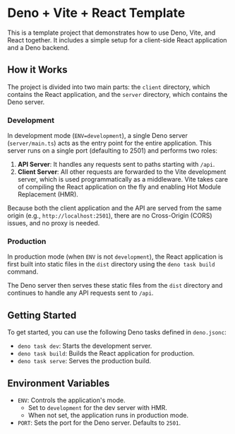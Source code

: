 # Deno + Vite + React Template

This is a template project that demonstrates how to use Deno, Vite, and React together. It includes a simple setup for a client-side React application and a Deno backend.

## How it Works

The project is divided into two main parts: the `client` directory, which contains the React application, and the `server` directory, which contains the Deno server.

### Development

In development mode (`ENV=development`), a single Deno server (`server/main.ts`) acts as the entry point for the entire application. This server runs on a single port (defaulting to 2501) and performs two roles:

1.  **API Server**: It handles any requests sent to paths starting with `/api`.
2.  **Client Server**: All other requests are forwarded to the Vite development server, which is used programmatically as a middleware. Vite takes care of compiling the React application on the fly and enabling Hot Module Replacement (HMR).

Because both the client application and the API are served from the same origin (e.g., `http://localhost:2501`), there are no Cross-Origin (CORS) issues, and no proxy is needed.

### Production

In production mode (when `ENV` is not `development`), the React application is first built into static files in the `dist` directory using the `deno task build` command.

The Deno server then serves these static files from the `dist` directory and continues to handle any API requests sent to `/api`.

## Getting Started

To get started, you can use the following Deno tasks defined in `deno.jsonc`:

*   `deno task dev`: Starts the development server.
*   `deno task build`: Builds the React application for production.
*   `deno task serve`: Serves the production build.

## Environment Variables

*   `ENV`: Controls the application's mode.
    *   Set to `development` for the dev server with HMR.
    *   When not set, the application runs in production mode.
*   `PORT`: Sets the port for the Deno server. Defaults to `2501`.